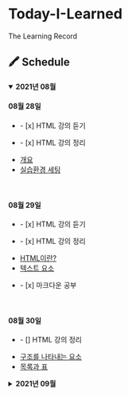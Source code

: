 # Today-I-Learned

The Learning Record

## 🖍 Schedule

<details open>
<summary><b>2021년 08월</b></summary>

  <h4>08월 28일</h4>
  <ul><li>- [x] HTML 강의 듣기 </li></ul>
  <ul><li>- [x] HTML 강의 정리 </li></ul>
  <ul>
    <li><a href="https://github.com/canmarkme/Today-ILearned/blob/main/HTML/outline.md">개요</a></li>
    <li><a href="https://github.com/canmarkme/Today-ILearned/blob/main/HTML/settings.md">실습환경 세팅</a></li>
  </ul>
<br>
  <h4>08월 29일</h4>
  <ul><li>- [x] HTML 강의 듣기 </li></ul>
  <ul><li>- [x] HTML 강의 정리 </li></ul>
  <ul>
    <li><a href="https://github.com/canmarkme/Today-ILearned/blob/main/HTML/what_is_HTML.md">HTML이란?</a></li>
    <li><a href="https://github.com/canmarkme/Today-ILearned/blob/main/HTML/elements.md">텍스트 요소</a></li>
  </ul>
  <ul><li>- [x] 마크다운 공부 </li></ul>
<br>
  <h4>08월 30일</h4>
  <ul><li>- [] HTML 강의 정리 </li></ul>
  <ul>
    <li><a href="">구조를 나타내는 요소</a></li>
    <li><a href="">목록과 표</a></li>   
  </ul>
</details>
<details>
  <summary><b>2021년 09월</b></summary>
  <h4>09월 02일</h4>
  <ul><li>- [ ] 정기테스트 18시 </li></ul>
  <br>
  <h4>09월 06일</h4>
  <ul><li>- [ ] 제로베이스 프로필 관리 100% 업데이트 </li></ul>
  <ul><li>- [ ] 에세이 제출 </li></ul>
  <br>
  <h4>09월 09일</h4>
  <ul><li>- [ ] 정기테스트 18시 </li></ul>
  <br>
  <h4>09월 16일</h4>
  <ul><li>- [ ] 정기테스트 18시 </li></ul>
  <br>
</details>
